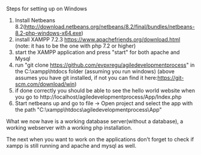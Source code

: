 Steps for setting up on Windows

1) Install Netbeans 8.2(http://download.netbeans.org/netbeans/8.2/final/bundles/netbeans-8.2-php-windows-x64.exe)
2) install XAMPP 7.2.3 https://www.apachefriends.org/download.html (note: it has to be the one with php 7.2 or higher)
3) start the XAMPP application and press "start"  for both apache and Mysql
4) run "git clone https://github.com/evpxregu/agiledevelopmentprocess" in the C:\xampp\htdocs folder (assuming you run windows)
(above assumes you have git installed, if not you can find it here:https://git-scm.com/download/win)
5) if done correctly you should be able to see the hello world website when you go to http://localhost/agiledevelopmentprocess/App/Index.php
6) Start netbeans up and go to file -> Open project and select the app with the path "C:\xampp\htdocs\agiledevelopmentprocess\App" 

What we now have is a working database server(without a database), a working webserver with a working php installation.

The next when you want to work on the applications don't forget to check if xampp is still running and apache and mysql as well.

